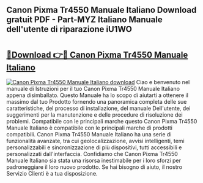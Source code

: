 ## Canon Pixma Tr4550 Manuale Italiano Download gratuit PDF - Part-MYZ Italiano Manuale dell'utente di riparazione iU1WO

# <h2><a href="http://dfg9hv.blite.top/?on=Canon+Pixma+Tr4550+Manuale+Italiano">🔗Download 👉🔴 Canon Pixma Tr4550 Manuale Italiano</a></h2>

[![Canon Pixma Tr4550 Manuale Italiano download](https://i.imgur.com/lujVjoI.png)](http://dfg9hv.blite.top/?on=Canon+Pixma+Tr4550+Manuale+Italiano)
Ciao e benvenuto nel manuale di Istruzioni per il tuo Canon Pixma Tr4550 Manuale Italiano appena disimballato. Questo Manuale ha lo scopo di aiutarti a ottenere il massimo dal tuo Prodotto fornendo una panoramica completa delle sue caratteristiche, del processo di installazione, del manuale Dell'utente, dei suggerimenti per la manutenzione e delle procedure di risoluzione dei problemi. Compatibile con le principali marche questo Canon Pixma Tr4550 Manuale Italiano è compatibile con le principali marche di prodotti compatibili. Canon Pixma Tr4550 Manuale Italiano ha una serie di funzionalità avanzate, tra cui geolocalizzazione, avvisi intelligenti, temi personalizzabili e sincronizzazione di più dispositivi, tutti accessibili e personalizzati dall'interfaccia. Confidiamo che Canon Pixma Tr4550 Manuale Italiano sia stata una risorsa inestimabile per i loro sforzi per padroneggiare il loro nuovo prodotto. Se hai bisogno di aiuto, il nostro Servizio Clienti è a tua disposizione.

